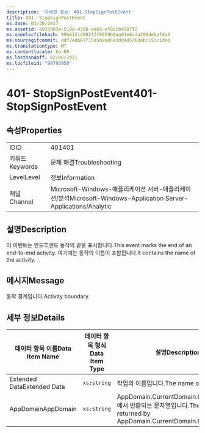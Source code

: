 ```yaml
---
description: '자세한 정보: 401-StopSignPostEvent'
title: 401- StopSignPostEvent
ms.date: 03/30/2017
ms.assetid: e033d03a-510d-4300-aa65-ef02cb4807f2
ms.openlocfilehash: 99b6151d902f3f8059b0aa01e6cda290debafda6
ms.sourcegitcommit: ddf7edb67715a5b9a45e3dd44536dabc153c1de0
ms.translationtype: MT
ms.contentlocale: ko-KR
ms.lasthandoff: 02/06/2021
ms.locfileid: "99793950"
---
```

# <a name="401--stopsignpostevent"></a><span data-ttu-id="da1a8-103">401- StopSignPostEvent</span><span class="sxs-lookup"><span data-stu-id="da1a8-103">401- StopSignPostEvent</span></span>

## <a name="properties"></a><span data-ttu-id="da1a8-104">속성</span><span class="sxs-lookup"><span data-stu-id="da1a8-104">Properties</span></span>  
  
|||  
|-|-|  
|<span data-ttu-id="da1a8-105">ID</span><span class="sxs-lookup"><span data-stu-id="da1a8-105">ID</span></span>|<span data-ttu-id="da1a8-106">401</span><span class="sxs-lookup"><span data-stu-id="da1a8-106">401</span></span>|  
|<span data-ttu-id="da1a8-107">키워드</span><span class="sxs-lookup"><span data-stu-id="da1a8-107">Keywords</span></span>|<span data-ttu-id="da1a8-108">문제 해결</span><span class="sxs-lookup"><span data-stu-id="da1a8-108">Troubleshooting</span></span>|  
|<span data-ttu-id="da1a8-109">Level</span><span class="sxs-lookup"><span data-stu-id="da1a8-109">Level</span></span>|<span data-ttu-id="da1a8-110">정보</span><span class="sxs-lookup"><span data-stu-id="da1a8-110">Information</span></span>|  
|<span data-ttu-id="da1a8-111">채널</span><span class="sxs-lookup"><span data-stu-id="da1a8-111">Channel</span></span>|<span data-ttu-id="da1a8-112">Microsoft-Windows-애플리케이션 서버-애플리케이션/분석</span><span class="sxs-lookup"><span data-stu-id="da1a8-112">Microsoft-Windows-Application Server-Applications/Analytic</span></span>|  
  
## <a name="description"></a><span data-ttu-id="da1a8-113">설명</span><span class="sxs-lookup"><span data-stu-id="da1a8-113">Description</span></span>  

 <span data-ttu-id="da1a8-114">이 이벤트는 엔드투엔드 동작의 끝을 표시합니다.</span><span class="sxs-lookup"><span data-stu-id="da1a8-114">This event marks the end of an end-to-end activity.</span></span> <span data-ttu-id="da1a8-115">여기에는 동작의 이름이 포함됩니다.</span><span class="sxs-lookup"><span data-stu-id="da1a8-115">It contains the name of the activity.</span></span>  
  
## <a name="message"></a><span data-ttu-id="da1a8-116">메시지</span><span class="sxs-lookup"><span data-stu-id="da1a8-116">Message</span></span>  

 <span data-ttu-id="da1a8-117">동작 경계입니다.</span><span class="sxs-lookup"><span data-stu-id="da1a8-117">Activity boundary.</span></span>  
  
## <a name="details"></a><span data-ttu-id="da1a8-118">세부 정보</span><span class="sxs-lookup"><span data-stu-id="da1a8-118">Details</span></span>  
  
|<span data-ttu-id="da1a8-119">데이터 항목 이름</span><span class="sxs-lookup"><span data-stu-id="da1a8-119">Data Item Name</span></span>|<span data-ttu-id="da1a8-120">데이터 항목 형식</span><span class="sxs-lookup"><span data-stu-id="da1a8-120">Data Item Type</span></span>|<span data-ttu-id="da1a8-121">설명</span><span class="sxs-lookup"><span data-stu-id="da1a8-121">Description</span></span>|  
|--------------------|--------------------|-----------------|  
|<span data-ttu-id="da1a8-122">Extended Data</span><span class="sxs-lookup"><span data-stu-id="da1a8-122">Extended Data</span></span>|`xs:string`|<span data-ttu-id="da1a8-123">작업의 이름입니다.</span><span class="sxs-lookup"><span data-stu-id="da1a8-123">The name of the activity.</span></span>|  
|<span data-ttu-id="da1a8-124">AppDomain</span><span class="sxs-lookup"><span data-stu-id="da1a8-124">AppDomain</span></span>|`xs:string`|<span data-ttu-id="da1a8-125">AppDomain.CurrentDomain.FriendlyName에서 반환되는 문자열입니다.</span><span class="sxs-lookup"><span data-stu-id="da1a8-125">The string returned by AppDomain.CurrentDomain.FriendlyName.</span></span>|
